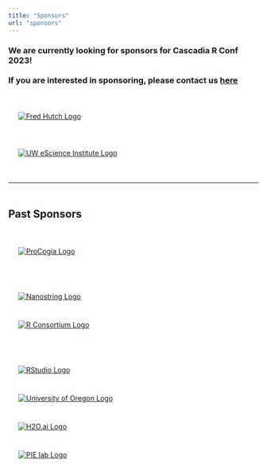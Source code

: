 ```yaml
---
title: "Sponsors"
url: "sponsors"
---
```


<h3>We are currently looking for sponsors for Cascadia R Conf 2023! <br><br>
If you are interested in sponsoring, please contact us 
<a href="mailto:cascadiarcon@gmail.com">here</a> </h3>

<br>

<div class="image" style="padding: 20px">
  <a href="https://www.fredhutch.org/en.html" target="_blank">
  <img src="/img/sponsors/Fred_Hutch.png" class="img-responsive" alt="Fred Hutch Logo"></a></div>
  
<br>

<div class="image" style="padding: 20px">
  <a href="https://escience.washington.edu/" target="_blank">
  <img src="/img/sponsors/uw_escience.png" class="img-responsive" alt="UW eScience Institute Logo"></a></div>                                          
<br>
<hr>

<div class="row" style="margin-top: 50px">
                        <h2>Past Sponsors</h2>
                        <br>
                        <!-- Procogia and nanostring-->
                        <div class="column">
                                <div class="col-md-3">
                                  <div class="row">
                                    <div class="image" style="padding: 20px">
                                        <a href="https://procogia.com/" target="_blank">
                                            <img src="/img/sponsors/procogia.png" class="img-responsive" alt="ProCogia Logo"></a>
                                            </div></div>
                                            <br><br>
                                  <div class="row">
                                    <div class="image" style="padding: 20px">
                                        <a href="https://nanostring.com/" target="_blank">
                                            <img src="/img/sponsors/Nanostring.png" class="img-responsive" alt="Nanostring Logo"></a>
                                            </div></div>
                                    </div></div>
                        <!-- Rstudio and R -->
                        <div class="column">
                                <div class="col-md-3">
                                  <div class="row">
                                    <div class="image" style="padding: 20px">
                                        <a href="https://www.r-consortium.org/" target="_blank">
                                            <img src="/img/sponsors/rconsortium.png" class="img-responsive" alt="R Consortium Logo"></a>
                                            </div></div>
                                            <br><br>
                                  <div class="row">
                                    <div class="image" style="padding: 20px">
                                        <a href="https://posit.co/" target="_blank">
                                            <img src="/img/sponsors/RStudio-Logo-Flat.png" class="img-responsive" alt="RStudio Logo"></a>
                                            </div></div>
                                    </div></div>
                        <!-- U of Oregon -->
                        <div class="column">
                                <div class="col-md-3">
                                    <div class="image" style="padding: 20px">
                                        <a href="https://datascience.uoregon.edu/" target="_blank">
                                            <img src="/img/sponsors/university-of-oregon-logo.jpeg" class="img-responsive" alt="University of Oregon Logo"></a>
                                    </div></div></div>
                        <!-- H2O.ai and PIE -->
                        <div class="column">
                                <div class="col-md-2">
                                  <div class="row">
                                    <div class="image" style="padding: 20px">
                                        <a href="https://h2o.ai/" target="_blank">
                                            <img src="/img/sponsors/h2o.png" class="img-responsive" alt="H2O.ai Logo"></a>
                                            </div></div>
                                  <div class="row">
                                    <div class="image" style="padding: 20px">
                                        <a href="https://pielab.uoregon.edu/" target="_blank">
                                            <img src="/img/sponsors/PIElab-logo.png" class="img-responsive" alt="PIE lab Logo"></a>
                                            </div></div>
                                    </div></div>
                        </div>
